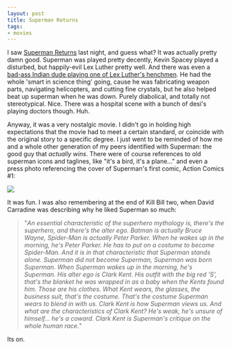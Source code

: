 ```yaml
---
layout: post
title: Superman Returns
tags:
- movies
---
```

I saw [Superman Returns](http://supermanreturns.warnerbros.com/) last night, and guess what? It was actually pretty damn good. Superman was played pretty decently, Kevin Spacey played a disturbed, but happily-evil Lex Luther pretty well. And there was even a [bad-ass Indian dude playing one of Lex Luther's henchmen](http://www.sepiamutiny.com/sepia/archives/003529.html). He had the whole 'smart in science thing' going, cause he was fabricating weapon parts, navigating helicopters, and cutting fine crystals, but he also helped beat up superman when he was down. Purely diabolical, and totally not stereotypical. Nice. There was a hospital scene with a bunch of desi's playing doctors though. Huh.

Anyway, it was a very nostalgic movie. I didn't go in holding high expectations that the movie had to meet a certain standard, or coincide with the original story to a specific degree. I just went to be reminded of how me and a whole other generation of my peers identified with Superman: the good guy that _actually wins_. There were of course references to old superman icons and taglines, like "it's a bird, it's a plane..." and even a press photo referencing the cover of Superman's first comic, Action Comics #1:

![](http://www.allstarauctions.net/images/actionmd.jpg)

It was fun. I was also remembering at the end of Kill Bill two, when David Carradine was describing why he liked Superman so much:

> 
> "_An essential characteristic of the superhero mythology is, there's the superhero, and there's the alter ego. Batman is actually Bruce Wayne, Spider-Man is actually Peter Parker. When he wakes up in the morning, he's Peter Parker. He has to put on a costume to become Spider-Man. And it is in that characteristic that Superman stands alone. Superman did not become Superman, Superman was born Superman. When Superman wakes up in the morning, he's Superman. His alter ego is Clark Kent. His outfit with the big red 'S', that's the blanket he was wrapped in as a baby when the Kents found him. Those are his clothes. What Kent wears, the glasses, the business suit, that's the costume. That's the costume Superman wears to blend in with us. Clark Kent is how Superman views us. And what are the characteristics of Clark Kent? He's weak, he's unsure of himself... he's a coward. Clark Kent is Superman's critique on the whole human race._"
> 

Its on.

